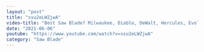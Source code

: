 ```yaml
---
layout: "post"
title: "ssu2eLWZjwA"
video-title: "Best Saw Blade? Milwaukee, Diablo, DeWalt, Hercules, Evolution, Bosch, Amana Tool"
date: "2021-06-06"
youtube: "https://www.youtube.com/watch?v=ssu2eLWZjwA"
category: "Saw Blade"
---
```

<div class="space-y-1"></div>